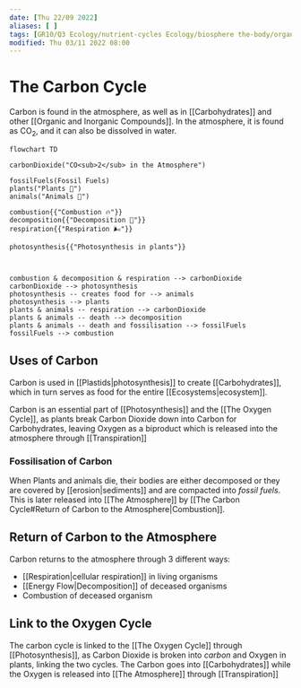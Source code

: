 ```yaml
---
date: [Thu 22/09 2022]
aliases: [ ]
tags: [GR10/Q3 Ecology/nutrient-cycles Ecology/biosphere the-body/organs/skeletal-system ]
modified: Thu 03/11 2022 08:00
---
```

# The Carbon Cycle
Carbon is found in the atmosphere, as well as in [[Carbohydrates]] and other [[Organic and Inorganic Compounds]]. In the atmosphere, it is found as CO<sub>2</sub>, and it can also be dissolved in water.

```mermaid
flowchart TD

carbonDioxide("CO<sub>2</sub> in the Atmosphere")

fossilFuels(Fossil Fuels)
plants("Plants 🥬")
animals("Animals 🐄")

combustion{{"Combustion 🔥"}}
decomposition{{"Decomposition 🍄"}}
respiration{{"Respiration 🌬"}}

photosynthesis{{"Photosynthesis in plants"}}



combustion & decomposition & respiration --> carbonDioxide
carbonDioxide --> photosynthesis
photosynthesis -- creates food for --> animals
photosynthesis --> plants
plants & animals -- respiration --> carbonDioxide
plants & animals -- death --> decomposition
plants & animals -- death and fossilisation --> fossilFuels
fossilFuels --> combustion
```

## Uses of Carbon
Carbon is used in [[Plastids|photosynthesis]] to create [[Carbohydrates]], which in turn serves as food for the entire [[Ecosystems|ecosystem]]. 

Carbon is an essential part of [[Photosynthesis]] and the [[The Oxygen Cycle]], as plants break Carbon Dioxide down into Carbon for Carbohydrates, leaving Oxygen as a biproduct which is released into the atmosphere through [[Transpiration]]

### Fossilisation of Carbon 
When Plants and animals die, their bodies are either decomposed or they are covered by [[erosion|sediments]] and are compacted into *fossil fuels*. This is later released into [[The Atmosphere]] by [[The Carbon Cycle#Return of Carbon to the Atmosphere|Combustion]]. 

## Return of Carbon to the Atmosphere
Carbon returns to the atmosphere through 3 different ways:
- [[Respiration|cellular respiration]] in living organisms
- [[Energy Flow|Decomposition]] of deceased organisms
- Combustion of deceased organism

## Link to the Oxygen Cycle
The carbon cycle is linked to the [[The Oxygen Cycle]] through [[Photosynthesis]], as Carbon Dioxide is broken into *carbon* and Oxygen in plants, linking the two cycles. The Carbon goes into [[Carbohydrates]] while the Oxygen is released into [[The Atmosphere]] through [[Transpiration]]